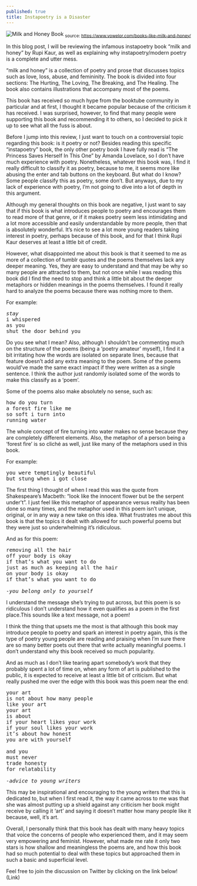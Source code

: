 ```yaml
---
published: true
title: Instapoetry is a Disaster
---
```

![Milk and Honey Book]({{site.baseurl}}/_posts/Books-Like-Milk-and-Honey-696x363.jpg)
<sub>source: https://www.vowelor.com/books-like-milk-and-honey/</sub>

In this blog post, I will be reviewing the infamous instapoetry book “milk and honey” by Rupi Kaur, as well as explaining why instapoetry/modern poetry is a complete and utter mess. 

“milk and honey” is a collection of poetry and prose that discusses topics such as love, loss, abuse, and femininity. The book is divided into four sections: The Hurting, The Loving, The Breaking, and The Healing. The book also contains illustrations that accompany most of the poems. 

This book has received so much hype from the booktube community in particular and at first, I thought it became popular because of the criticism it has received. I was surprised, however, to find that many people were supporting this book and recommending it to others, so I decided to pick it up to see what all the fuss is about. 

Before I jump into this review, I just want to touch on a controversial topic regarding this book: is it poetry or not? Besides reading this specific “instapoetry” book, the only other poetry book I have fully read is “The Princess Saves Herself In This One” by Amanda Lovelace, so I don’t have much experience with poetry. Nonetheless, whatever this book was, I find it really difficult to classify it as poetry, because to me, it seems more like abusing the enter and tab buttons on the keyboard. But what do I know? Some people classify this as poetry, some don’t. But anyways, due to my lack of experience with poetry, I’m not going to dive into a lot of depth in this argument. 

Although my general thoughts on this book are negative, I just want to say that if this book is what introduces people to poetry and encourages them to read more of that genre, or if it makes poetry seem less intimidating and a lot more accessible and easily understandable by more people, then that is absolutely wonderful. It’s nice to see a lot more young readers taking interest in poetry, perhaps because of this book, and for that I think Rupi Kaur deserves at least a little bit of credit. 

However, what disappointed me about this book is that it seemed to me as more of a collection of tumblr quotes and the poems themselves lack any deeper meaning. Yes, they are easy to understand and that may be why so many people are attracted to them, but not once while I was reading this book did I find the need to stop and think a little bit about the deeper metaphors or hidden meanings in the poems themselves. I found it really hard to analyze the poems because there was nothing more to them. 

For example:

<pre class="highlighter-rouge">
<i>stay</i>
i whispered
as you
shut the door behind you
</pre>

Do you see what I mean?
Also, although I shouldn’t be commenting much on the structure of the poems (being a ‘poetry amateur’ myself), I find it a bit irritating how the words are isolated on separate lines, because that feature doesn’t add any extra meaning to the poem. Some of the poems would’ve made the same exact impact if they were written as a single sentence. I think the author just randomly isolated some of the words to make this classify as a ‘poem’. 

Some of the poems also make absolutely no sense, such as:

<pre class="highlighter-rouge">
how do you turn
a forest fire like me
so soft i turn into
running water
</pre>

The whole concept of fire turning into water makes no sense because they are completely different elements. Also, the metaphor of a person being a ‘forest fire’ is so cliché as well, just like many of the metaphors used in this book. 

For example:

<pre class="highlighter-rouge">
you were temptingly beautiful
but stung when i got close
</pre>

The first thing I thought of when I read this was the quote from Shakespeare’s Macbeth: “look like the innocent flower but be the serpent under't”. I just feel like this metaphor of appearance versus reality has been done so many times, and the metaphor used in this poem isn’t unique, original, or in any way a new take on this idea. 
What frustrates me about this book is that the topics it dealt with allowed for such powerful poems but they were just so underwhelming it’s ridiculous. 

And as for this poem:

<pre class="highlighter-rouge">
removing all the hair
off your body is okay
if that’s what you want to do
just as much as keeping all the hair
on your body is okay
if that’s what you want to do

<i>-you belong only to yourself</i>
</pre>

I understand the message she’s trying to put across, but this poem is so ridiculous I don’t understand how it even qualifies as a poem in the first place.This sounds like a text message, not a poem!

I think the thing that upsets me the most is that although this book may introduce people to poetry and spark an interest in poetry again, this is the type of poetry young people are reading and praising when I’m sure there are so many better poets out there that write actually meaningful poems. I don’t understand why this book received so much popularity. 

And as much as I don’t like tearing apart somebody’s work that they probably spent a lot of time on, when any form of art is published to the public, it is expected to receive at least a little bit of criticism. But what really pushed me over the edge with this book was this poem near the end:

<pre class="highlighter-rouge">
your art
is not about how many people
like your art
your art
is about
if your heart likes your work
if your soul likes your work
it’s about how honest 
you are with yourself

and you 
must never
trade honesty
for relatability

<i>-advice to young writers</i>
</pre>

This may be inspirational and encouraging to the young writers that this is dedicated to, but when I first read it, the way it came across to me was that she was almost putting up a shield against any criticism her book might receive by calling it ‘art’ and saying it doesn’t matter how many people like it because, well, it’s art. 

Overall, I personally think that this book has dealt with many heavy topics that voice the concerns of people who experienced them, and it may seem very empowering and feminist. However, what made me rate it only two stars is how shallow and meaningless the poems are, and how this book had so much potential to deal with these topics but approached them in such a basic and superficial level. 

Feel free to join the discussion on Twitter by clicking on the link below!
(Link)

